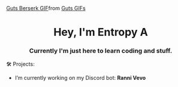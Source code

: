 <div class="tenor-gif-embed" data-postid="22802333" data-share-method="host" data-aspect-ratio="1.32231" data-width="100%"><a href="https://tenor.com/view/guts-berserk-manga-gif-22802333">Guts Berserk GIF</a>from <a href="https://tenor.com/search/guts-gifs">Guts GIFs</a></div> <script type="text/javascript" async src="https://tenor.com/embed.js"></script>

<h1 align="center">Hey, I'm Entropy A</h1>
<h3 align="center">Currently I'm just here to learn coding and stuff.</h3>

🛠️ Projects:
* I’m currently working on my Discord bot: **Ranni Vevo**
